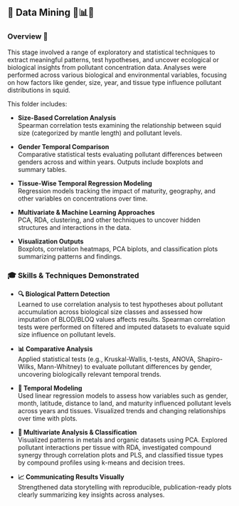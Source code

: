 ## 🧠 Data Mining 🧬📊🧪

### Overview 🎯  
This stage involved a range of exploratory and statistical techniques to extract meaningful patterns, test hypotheses, and uncover ecological or biological insights from pollutant concentration data. Analyses were performed across various biological and environmental variables, focusing on how factors like gender, size, year, and tissue type influence pollutant distributions in squid.

This folder includes:  <br>
- **Size-Based Correlation Analysis**  
  Spearman correlation tests examining the relationship between squid size (categorized by mantle length) and pollutant levels.

- **Gender Temporal Comparison**  
  Comparative statistical tests evaluating pollutant differences between genders across and within years. Outputs include boxplots and summary tables.

- **Tissue-Wise Temporal Regression Modeling**  
  Regression models tracking the impact of maturity, geography, and other variables on concentrations over time.

- **Multivariate & Machine Learning Approaches**  
  PCA, RDA, clustering, and other techniques to uncover hidden structures and interactions in the data.

- **Visualization Outputs**  
  Boxplots, correlation heatmaps, PCA biplots, and classification plots summarizing patterns and findings.

### 🎓 Skills & Techniques Demonstrated  

- **🔍 Biological Pattern Detection**  
  Learned to use correlation analysis to test hypotheses about pollutant accumulation across biological size classes and assessed how imputation of BLOD/BLOQ values affects results. Spearman correlation tests were performed on filtered and imputed datasets to evaluate squid size influence on pollutant levels.

- **📊 Comparative Analysis**  
  Applied statistical tests (e.g., Kruskal-Wallis, t-tests, ANOVA, Shapiro-Wilks, Mann-Whitney) to evaluate pollutant differences by gender, uncovering biologically relevant temporal trends.

- **📅 Temporal Modeling**  
  Used linear regression models to assess how variables such as gender, month, latitude, distance to land, and maturity influenced pollutant levels across years and tissues. Visualized trends and changing relationships over time with plots.

- **🧮 Multivariate Analysis & Classification**  
  Visualized patterns in metals and organic datasets using PCA. Explored pollutant interactions per tissue with RDA, investigated compound synergy through correlation plots and PLS, and classified tissue types by compound profiles using k-means and decision trees.

- **📈 Communicating Results Visually**  
  Strengthened data storytelling with reproducible, publication-ready plots clearly summarizing key insights across analyses.
